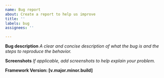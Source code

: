 ```yaml
---
name: Bug report
about: Create a report to help us improve
title: ''
labels: bug
assignees: ''

---
```


**Bug description**
*A clear and concise description of what the bug is and the steps to reproduce the behavior.*

**Screenshots**
*If applicable, add screenshots to help explain your problem.*

**Framework Version: [v.major.minor.build]**
